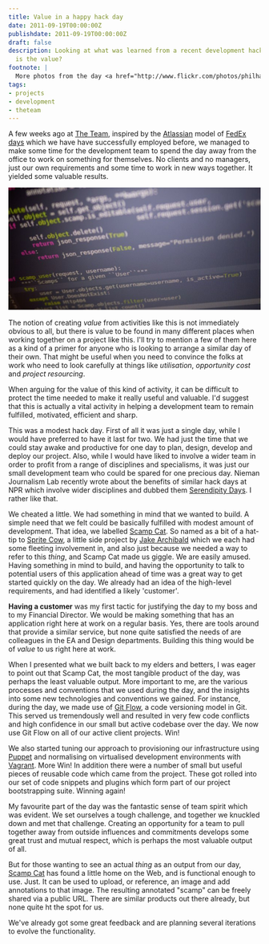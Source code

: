 ```yaml
---
title: Value in a happy hack day
date: 2011-09-19T00:00:00Z
publishdate: 2011-09-19T00:00:00Z
draft: false
description: Looking at what was learned from a recent development hack day. Where
  is the value?
footnote: |
  More photos from the day <a href="http://www.flickr.com/photos/philhawksworth/tags/scampcat/">on Flickr</a>
tags:
- projects
- development
- theteam
---
```


A few weeks ago at <a href="http://theteam.com">The Team</a>, inspired by the <a href="http://www.atlassian.com/" title="Atlassian - Software Development Tools and Collaboration Software">Atlassian</a> model of <a href="http://blogs.atlassian.com/news/2010/11/fedex_day_in_the_wild.html" title="FedEx Day in the wild - Atlassian News">FedEx days</a> which we have have successfully employed before, we managed to make some time for the development team to spend the day away from the office to work on something for themselves. No clients and no managers, just our own requirements and some time to work in new ways together. It yielded some valuable results.

<img src="/images/scamp-python.jpg" alt="">

<!--more-->

<p>
    The notion of creating <i>value</i> from activities like this is not immediately obvious to all, but there is value to be found in many different places when working together on a project like this.  I'll try to mention a few of them here as a kind of a primer for anyone who is looking to arrange a similar day of their own. That might be useful when you need to convince the folks at work who need to look carefully at things like <i>utilisation</i>, <i>opportunity cost</i> and <i>project resourcing</i>.
</p>
<p>
    When arguing for the value of this kind of activity, it can be difficult to protect the time needed to make it really useful and valuable. I'd suggest that this is actually a vital activity in helping a development team to remain fulfilled, motivated, efficient and sharp.
</p>

<p>
    This was a modest hack day. First of all it was just a single day, while I would have preferred to have it last for two. We had just the time that we could stay awake and productive for one day to plan, design, develop and deploy our project.  Also, while I would have liked to involve a wider team in order to profit from a range of disciplines and specialisms, it was just our small development team who could be spared for one precious day. Nieman Journalism Lab recently wrote about the benefits of similar hack days at NPR which involve wider disciplines and dubbed them <a href="http://www.niemanlab.org/2011/08/npr-tries-something-new-a-day-to-let-managers-step-away-and-developers-play/" title="NPR Serendipity days">Serendipity Days</a>. I rather like that.
</p>
<p>
    We cheated a little. We had something in mind that we wanted to build. A simple need that we felt could be basically fulfilled with modest amount of development.  That idea, we labelled <a href="http://scampcat.com" title="Sampcat. Annotate and share your scamps and wireframes">Scamp Cat</a>. So named as a bit of a hat-tip to <a href="http://spritecow.com">Sprite Cow</a>, a little side project by <a href="http://jakearchibald.com">Jake Archibald</a> which we each had some fleeting involvement in, and also just because we needed a way to refer to this <i>thing</i>, and Scamp Cat made us giggle. We are easily amused.  Having something in mind to build, and having the opportunity to talk to potential users of this application ahead of time was a great way to get started quickly on the day. We already had an idea of the high-level requirements, and had identified a likely 'customer'.
</p>
<p>
    <b>Having a customer</b> was my first tactic for justifying the day to my boss and to my Financial Director.  We would be making something that has an application right here at work on a regular basis. Yes, there are tools around that provide a similar service, but none quite satisfied the needs of are colleagues in the EA and Design departments. Building this thing would be of <i>value</i> to us right here at work.
</p>
<p>
    When I presented what we built back to my elders and betters, I was eager to point out that Scamp Cat, the most tangible product of the day, was perhaps the least valuable output. More important to me, are the various processes and conventions that we used during the day, and the insights into some new technologies and conventions we gained. For instance, during the day, we made use of <a href="http://nvie.com/posts/a-successful-git-branching-model/" title="A successful Git branching model &raquo; nvie.com">Git Flow</a>, a code versioning model in Git. This served us tremendously well and resulted in very few code conflicts and high confidence in our small but active codebase over the day. We now use Git Flow on all of our active client projects. Win!
</p>
<p>
    We also started tuning our approach to provisioning our infrastructure using <a href="http://puppetlabs.com/" title="Puppet Labs: The Leading Open Source Data Center Automation Solution">Puppet</a> and normalising on virtualised development environments with <a href="http://vagrantup.com/" title="Vagrant">Vagrant</a>. More Win!  In addition there were a number of small but useful pieces of reusable code which came from the project. These got rolled into our set of code snippets and plugins which form part of our project bootstrapping suite.  Winning again!
</p>
<p>
    My favourite part of the day was the fantastic sense of team spirit which was evident. We set ourselves a tough challenge, and together we knuckled down and met that challenge. Creating an opportunity for a team to pull together away from outside influences and commitments develops some great trust and mutual respect, which is perhaps the most valuable output of all.
</p>
<p>
    But for those wanting to see an actual <i>thing</i> as an output from our day, <a href="http://scampcat.com" title="Sampcat. Annotate and share your scamps and wireframes">Scamp Cat</a> has found a little home on the Web, and is functional enough to use. Just. It can be used to upload, or reference, an image and add annotations to that image. The resulting annotated "scamp" can be freely shared via a public URL. There are similar products out there already, but none quite ht the spot for us.
</p>
<p>
    We've already got some great feedback and are planning several iterations to evolve the functionality.
</p>
